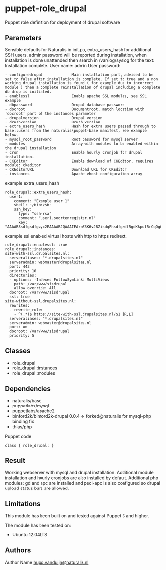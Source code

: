 puppet-role_drupal
===================

Puppet role definition for deployment of drupal software

Parameters
-------------
Sensible defaults for Naturalis in init.pp, extra_users_hash for additional SSH users. 
admin password will be reported during installation, when installation is done unattended then search in /var/log/syslog for the text:  Installation complete.  User name: admin  User password: <password here>

```
- configuredrupal             Main installation part, advised to be set to false after installation is complete. If set to true and a non working drupal installation is found ( for example due to incorrect module ) then a complete reinstallation of drupal including a complete db drop is initiated.
- enablessl                   Enable apache SSL modules, see SSL example
- dbpassword                  Drupal database password
- docroot                     Documentroot, match location with 'docroot' part of the instances parameter
- drupalversion               Drupal version
- drushversion                Drush version
- extra_users_hash            Hash for extra users passed through to base::users from the naturalis\puppet-base manifest, see example below.
- mysql_root_password         Root password for mysql server
- modules                     Array with modules to be enabled within the drupal installation
- cron                        Enable hourly cronjob for drupal installation. 
- CKEditor                    Enable download of CKEditor, requires module: ckeditor
- CKEditorURL                 Download URL for CKEditor 
- instances                   Apache vhost configuration array
```

example extra_users_hash
```
role_drupal::extra_users_hash:
  user1:
    comment: "Example user 1"
    shell: "/bin/zsh"
    ssh_key:
      type: "ssh-rsa"
      comment: "user1.soortenregister.nl"
      key: "AAAAB3sdfgsdfgzyc2EAAAABJQAAAIEArnZ3K6vJ8ZisdqPhsdfgsdf5gdKkpuf5rCqOgGphDrBt3ntT7+rWzjx39Im64CCoL+q6ZKgckEZMjGaOKcV+c77nCmSb8eqAM/4eltwj+OgJ5K5DVi1pUaWxR5IoeiulZK36DetVZJCGCkxxLopjSDFGAS234aPC13cLM0Qqfxk="
```


example ssl enabled virtual hosts with http to https redirect.

```
role_drupal::enablessl: true
role_drupal::instances:
site-with-ssl.drupalsites.nl: 
  serveraliases: "*.drupalsites.nl"
  serveradmin: webmaster@drupalsites.nl
  port: 443
  priority: 10
  directories: 
  - options: -Indexes FollowSymLinks MultiViews
    path: /var/www/sisdrupal
    allow_override: All
  docroot: /var/www/sisdrupal
  ssl: true
site-without-ssl.drupalsites.nl: 
  rewrites: 
  - rewrite_rule: 
    - ^(.*)$ https://site-with-ssl.drupalsites.nl/$1 [R,L]
  serveraliases: "*.drupalsites.nl"
  serveradmin: webmaster@drupalsites.nl
  port: 80
  docroot: /var/www/sisdrupal
  priority: 5
```


Classes
-------------
- role_drupal
- role_drupal::instances
- role_drupal::modules

Dependencies
-------------
- naturalis/base
- puppetlabs/mysql
- puppetlabs/apache2
- binford2k/binford2k-drupal 0.0.4  <- forked@naturalis for mysql-php binding fix
- thias/php


Puppet code
```
class { role_drupal: }
```
Result
-------------
Working webserver with mysql and drupal installation. Additional module installation and hourly cronjobs are also installed by default.
Additional php modules: gd and apc are installed and pecl-apc is also configured so drupal upload status bars are allowed. 

Limitations
-------------
This module has been built on and tested against Puppet 3 and higher.


The module has been tested on:
- Ubuntu 12.04LTS


Authors
-------------
Author Name <hugo.vanduijn@naturalis.nl>

